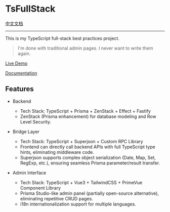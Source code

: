# TsFullStack

[中文文档](./README-zh.md)

---

This is my TypeScript full-stack best practices project.

> I'm done with traditional admin pages. I never want to write them again.

[Live Demo](http://tsfullstack.heartstack.space/)

[Documentation](https://shenzilong.cn/index/TsFullStack.html#20250413211142-d533spm)

## Features

- Backend

  - Tech Stack: TypeScript + Prisma + ZenStack + Effect + Fastify
  - ZenStack (Prisma enhancement) for database modeling and Row Level Security.

- Bridge Layer

  - Tech Stack: TypeScript + Superjson + Custom RPC Library
  - Frontend can directly call backend APIs with full TypeScript type hints, eliminating middleware code.
  - Superjson supports complex object serialization (Date, Map, Set, RegExp, etc.), ensuring seamless Prisma parameter/result transfer.

- Admin Interface
  - Tech Stack: TypeScript + Vue3 + TailwindCSS + PrimeVue Component Library
  - Prisma Studio-like admin panel (partially open-source alternative), eliminating repetitive CRUD pages.
  - i18n internationalization support for multiple languages.
